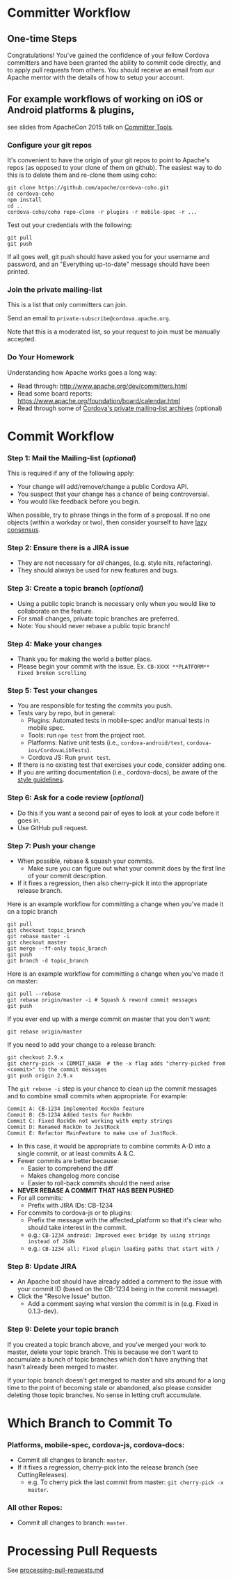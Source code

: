 <!--
#
# Licensed to the Apache Software Foundation (ASF) under one
# or more contributor license agreements.  See the NOTICE file
# distributed with this work for additional information
# regarding copyright ownership.  The ASF licenses this file
# to you under the Apache License, Version 2.0 (the
# "License"); you may not use this file except in compliance
# with the License.  You may obtain a copy of the License at
#
# http://www.apache.org/licenses/LICENSE-2.0
#
# Unless required by applicable law or agreed to in writing,
# software distributed under the License is distributed on an
# "AS IS" BASIS, WITHOUT WARRANTIES OR CONDITIONS OF ANY
#  KIND, either express or implied.  See the License for the
# specific language governing permissions and limitations
# under the License.
#
-->

# Committer Workflow

## One-time Steps

Congratulations! You've gained the confidence of your fellow Cordova committers
and have been granted the ability to commit code directly, and to apply pull
requests from others. You should receive an email from our Apache mentor with
the details of how to setup your account.

## For example workflows of working on iOS or Android platforms & plugins,
see slides from ApacheCon 2015 talk on [Committer Tools](http://goo.gl/ciGnaR).

### Configure your git repos

It's convenient to have the origin of your git repos to point to Apache's repos
(as opposed to your clone of them on github). The easiest way to do this is to
delete them and re-clone them using coho:

    git clone https://github.com/apache/cordova-coho.git
    cd cordova-coho
    npm install
    cd ..
    cordova-coho/coho repo-clone -r plugins -r mobile-spec -r ...

Test out your credentials with the following:

    git pull
    git push

If all goes well, git push should have asked you for your username and password, and an "Everything up-to-date" message should have been printed.

### Join the private mailing-list

This is a list that only committers can join.

Send an email to `private-subscribe@cordova.apache.org`.

Note that this is a moderated list, so your request to join must be manually accepted.

### Do Your Homework

Understanding how Apache works goes a long way:

* Read through: http://www.apache.org/dev/committers.html
* Read some board reports: https://www.apache.org/foundation/board/calendar.html
* Read through some of [Cordova's private mailing-list archives](https://mail-search.apache.org/pmc/private-arch/cordova-private/) (optional)

# Commit Workflow

### Step 1: Mail the Mailing-list (_optional_)
This is required if any of the following apply:
 * Your change will add/remove/change a public Cordova API.
 * You suspect that your change has a chance of being controversial.
 * You would like feedback before you begin.

When possible, try to phrase things in the form of a proposal. If no one objects (within a workday or two), then consider yourself to have [lazy consensus](http://www.apache.org/foundation/glossary.html#LazyConsensus).

### Step 2: Ensure there is a JIRA issue
 * They are not necessary for *all* changes, (e.g. style nits, refactoring).
 * They should always be used for new features and bugs.

### Step 3: Create a topic branch (_optional_)
 * Using a public topic branch is necessary only when you would like to collaborate on the feature.
 * For small changes, private topic branches are preferred.
 * Note: You should never rebase a public topic branch!

### Step 4: Make your changes
 * Thank you for making the world a better place.
 * Please begin your commit with the issue. Ex. `CB-XXXX **PLATFORM** Fixed broken scrolling`

### Step 5: Test your changes ###
 * You are responsible for testing the commits you push.
 * Tests vary by repo, but in general:
   * Plugins: Automated tests in mobile-spec and/or manual tests in mobile spec.
   * Tools: run `npm test` from the project root.
   * Platforms: Native unit tests (i.e., `cordova-android/test`, `cordova-ios/CordovaLibTests`).
   * Cordova JS: Run `grunt test`.
 * If there is no existing test that exercises your code, consider adding one.
 * If you are writing documentation (i.e., cordova-docs), be aware of the [style guidelines](https://github.com/apache/cordova-docs/blob/master/STYLESHEET.md).

### Step 6: Ask for a code review (_optional_)
 * Do this if you want a second pair of eyes to look at your code before it goes in.
 * Use GitHub pull request.

### Step 7: Push your change
 * When possible, rebase & squash your commits.
   * Make sure you can figure out what your commit does by the first line of your commit description.
 * If it fixes a regression, then also cherry-pick it into the appropriate release branch.

Here is an example workflow for committing a change when you've made it on a topic branch

    git pull
    git checkout topic_branch
    git rebase master -i
    git checkout master
    git merge --ff-only topic_branch
    git push
    git branch -d topic_branch

Here is an example workflow for committing a change when you've made it on master:

    git pull --rebase
    git rebase origin/master -i # Squash & reword commit messages
    git push

If you ever end up with a merge commit on master that you don't want:

    git rebase origin/master

If you need to add your change to a release branch:

    git checkout 2.9.x
    git cherry-pick -x COMMIT_HASH  # the -x flag adds "cherry-picked from <commit>" to the commit messages
    git push origin 2.9.x

The `git rebase -i` step is your chance to clean up the commit messages and to combine small commits when appropriate. For example:

    Commit A: CB-1234 Implemented RockOn feature
    Commit B: CB-1234 Added tests for RockOn
    Commit C: Fixed RockOn not working with empty strings
    Commit D: Renamed RockOn to JustRock
    Commit E: Refactor MainFeature to make use of JustRock.

 * In this case, it would be appropriate to combine commits A-D into a single commit, or at least commits A & C.
 * Fewer commits are better because:
   * Easier to comprehend the diff
   * Makes changelog more concise
   * Easier to roll-back commits should the need arise
 * __NEVER REBASE A COMMIT THAT HAS BEEN PUSHED__
 * For all commits:
   * Prefix with JIRA IDs: CB-1234
 * For commits to cordova-js or to plugins:
   * Prefix the message with the affected_platform so that it's clear who should take interest in the commit.
   * e.g.: `CB-1234 android: Improved exec bridge by using strings instead of JSON`
   * e.g.: `CB-1234 all: Fixed plugin loading paths that start with /`

### Step 8: Update JIRA
 * An Apache bot should have already added a comment to the issue with your commit ID (based on the CB-1234 being in the commit message).
 * Click the "Resolve Issue" button.
   * Add a comment saying what version the commit is in (e.g. Fixed in 0.1.3-dev).

### Step 9: Delete your topic branch

If you created a topic branch above, and you've merged your work to master,
delete your topic branch. This is because we don't want to accumulate a bunch
of topic branches which don't have anything that hasn't already been merged
to master.

If your topic branch doesn't get merged to master and sits around for a long
time to the point of becoming stale or abandoned, also please consider
deleting those topic branches. No sense in letting cruft accumulate.

# Which Branch to Commit To

### Platforms, mobile-spec, cordova-js, cordova-docs:
 * Commit all changes to branch: `master`.
 * If it fixes a regression, cherry-pick into the release branch (see CuttingReleases).
   * e.g. To cherry pick the last commit from master: `git cherry-pick -x master`.

### All other Repos:
 * Commit all changes to branch: `master`.

# Processing Pull Requests #

See [processing-pull-requests.md](processing-pull-requests.md)

